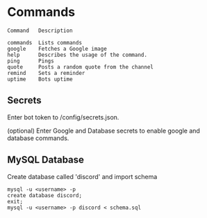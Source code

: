 # Commands

```
Command   Description

commands  Lists commands
google    Fetches a Google image
help      Describes the usage of the command.
ping      Pings
quote     Posts a random quote from the channel
remind    Sets a reminder
uptime    Bots uptime
```

## Secrets

Enter bot token to /config/secrets.json.

(optional) Enter Google and Database secrets to enable google and database commands.

## MySQL Database

Create database called 'discord' and import schema

```
mysql -u <username> -p
create database discord;
exit;
mysql -u <username> -p discord < schema.sql
```
